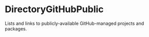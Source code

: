 # DirectoryGitHubPublic

Lists and links to publicly-available GitHub-managed projects and packages.
